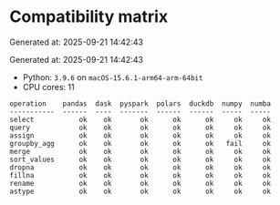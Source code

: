 # Compatibility matrix

Generated at: 2025-09-21 14:42:43

Generated at: 2025-09-21 14:42:43
- Python: `3.9.6` on `macOS-15.6.1-arm64-arm-64bit`
- CPU cores: 11

```text
operation    pandas  dask  pyspark  polars  duckdb  numpy  numba
-----------  ------  ----  -------  ------  ------  -----  -----
select           ok    ok       ok      ok      ok     ok     ok
query            ok    ok       ok      ok      ok     ok     ok
assign           ok    ok       ok      ok      ok     ok     ok
groupby_agg      ok    ok       ok      ok      ok   fail     ok
merge            ok    ok       ok      ok      ok     ok     ok
sort_values      ok    ok       ok      ok      ok     ok     ok
dropna           ok    ok       ok      ok      ok     ok     ok
fillna           ok    ok       ok      ok      ok     ok     ok
rename           ok    ok       ok      ok      ok     ok     ok
astype           ok    ok       ok      ok      ok     ok     ok
```
